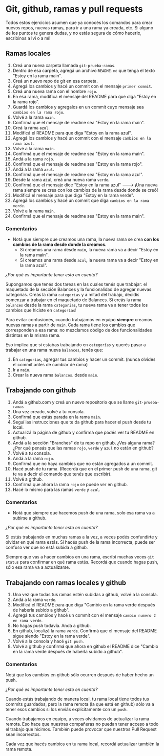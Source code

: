 # Git, github, ramas y pull requests

Todos estos ejercicios asumen que ya conocés los comandos para crear nuevos repos, nuevas ramas, para ir a una rama ya creada, etc. Si alguno de los puntos te genera dudas, y no estás segura de cómo hacerlo, escribinos a Ivi o a mí!

## Ramas locales

1. Creá una nueva carpeta llamada `git-prueba-ramas`. 
2. Dentro de esa carpeta, agregá un archivo `README.md` que tenga el texto "Estoy en la rama main". 
3. Creá un nuevo repo de git en esa carpeta. 
4. Agregá los cambios y hacé un commit con el mensaje `primer commit`. 
5. Creá una nueva rama con el nombre `rojo`. 
6. En esa rama, modifica el mensaje del README para que diga "Estoy en la rama rojo". 
7. Guardá los cambios y agregalos en un commit cuyo mensaje sea `cambios en la rama rojo`. 
8. Volvé a la rama `main`. 
9. Confirmá que el mensaje de readme sea "Estoy en la rama main". 
10. Creá la rama `azul`. 
11. Modificá el README para que diga "Estoy en la rama azul". 
12. Agregá los cambios y hacé un commit con el mensaje `cambios en la rama azul`. 
13. Volvé a la rama `main`. 
14. Confirmá que el mensaje de readme sea "Estoy en la rama main". 
15. Andá a la rama `rojo`. 
16. Confirmá que el mensaje de readme sea "Estoy en la rama rojo".
17. Andá a la rama `azul`. 
18. Confirmá que el mensaje de readme sea "Estoy en la rama azul".
19. Desde la rama azul, creá una nueva rama `verde`. 
20. Confirmá que el mensaje dice "Estoy en la rama azul" ---> ¡Una nueva rama siempre se crea con los cambios de la rama desde donde se creó!
21. Modificá el mensaje para que diga "Estoy en la rama verde".
22. Agregá los cambios y hacé un commit que diga `cambios en la rama verde`. 
23. Volvé a la rama `main`. 
24. Confirmá que el mensaje de readme sea "Estoy en la rama main". 

### Comentarios

- Notá que siempre que creamos una rama, la nueva rama se crea **con los cambios de la rama desde donde la creamos**. 
  - Si creamos una rama desde `main`, la nueva rama va a decir "Estoy en la rama main". 
  - Si creamos una rama desde `azul`, la nueva rama va a decir "Estoy en la rama azul". 

*¿Por qué es importante tener esto en cuenta?*

Supongamos que tenés dos tareas en las cuales tenés que trabajar: el maquetado de la sección Balances y la funcionalidad de agregar nuevas categorías. 
Creás la rama `categorías` y a mitad del trabajo, decidís comenzar a trabajar en el maquetado de Balances. Si creás la rama `balances` desde la rama `categorías`, tu nueva rama va a tener todos los cambios que hiciste en `categorías`!

Para evitar confusiones, cuando trabajamos en equipo **siempre** creamos nuevas ramas a partir de `main`. Cada rama tiene los cambios que corresponden a esa rama: no mezclamos código de dos funcionalidades distintas en la misma rama. 

Eso implica que si estabas trabajando en `categorías` y querés pasar a trabajar en una rama nueva `balances`, tenés que:

1. En `categorías`, agregar tus cambios y hacer un commit. (nunca olvides el commit antes de cambiar de rama)
2. Ir a `main`. 
3. Crear la nueva rama `balances`. desde `main`. 

## Trabajando con github

1. Andá a github.com y creá un nuevo repositorio que se llame `git-prueba-ramas`
2. Una vez creado, volvé a tu consola. 
3. Confirmá que estás parada en la rama `main`. 
4. Seguí las instrucciones que te da github para hacer el push desde tu local. 
5. Actualizá la página de github y confirmá que podés ver tu README en github.
6. Andá a la sección "Branches" de tu repo en github. ¿Ves alguna rama? ¿Por qué pensás que las ramas `rojo`, `verde` y `azul` no están en github? 
7. Volvé a tu consola. 
8. Andá a la rama `rojo`. 
9. Confirmá que no haya cambios que no están agregados a un commit. 
10. Hacé push de tu rama. (Recordá que en el primer push de una rama, git te va a decir el comando que tenés que escribir). 
11. Volvé a github. 
12. Confirmá que ahora la rama `rojo` se puede ver en github. 
13. Hacé lo mismo para las ramas `verde` y `azul`. 


### Comentarios

- Notá que siempre que hacemos push de una rama, solo esa rama va a subirse a github. 

*¿Por qué es importante tener esto en cuenta?*

Si estás trabajando en muchas ramas a la vez, a veces podés confundirte y olvidar en qué rama estás. Si hacés push de la rama incorrecta, puede ser confuso ver que no está subida a github. 

Siempre que vas a hacer cambios en una rama, escribí muchas veces `git status` para confirmar en qué rama estás. Recordá que cuando hagas push, sólo esa rama va a actualizarse. 


## Trabajando con ramas locales y github

1. Una vez que todas tus ramas estén subidas a github, volvé a la consola. 
2. Andá a la rama `verde`. 
3. Modificá el README para que diga "Cambio en la rama verde después de haberla subido a github". 
4. Agregá tus cambios y hacé un commit con el mensaje `cambio numero 2 en rama verde`.
5. No hagas push todavía. Andá a github. 
6. En github, localizá la rama `verde`. Confirmá que el mensaje del README sigue siendo "Estoy en la rama verde". 
7. Volvé a la consola y hacé `git push`. 
8. Volvé a github y confirmá que ahora en github el README dice "Cambio en la rama verde después de haberla subido a github". 

### Comentarios

Notá que los cambios en github sólo ocurren después de haber hecho un push.  

*¿Por qué es importante tener esto en cuenta?*

Cuando estás trabajando de manera local, tu rama local tiene todos tus commits guardados, pero la rama remota (la que está en github) sólo va a tener esos cambios si los enviás explícitamente con un `push`. 

Cuando trabajamos en equipo, a veces olvidamos de actualizar la rama remota. Eso hace que nuestras compañeras no puedan tener acceso a todo el trabajo que hicimos. También puede provocar que nuestros Pull Request sean incorrectos. 

Cada vez que hacés cambios en tu rama local, recordá actualizar también la rama remota. 

